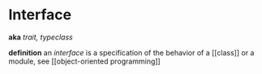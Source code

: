 # Interface

**aka** _trait, typeclass_

**definition** an _interface_ is a specification of the behavior of a [[class]] or a module, see [[object-oriented programming]]
